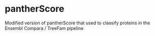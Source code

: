 # pantherScore
Modified version of pantherScore that used to classify proteins in the Ensembl Compara / TreeFam pipeline
